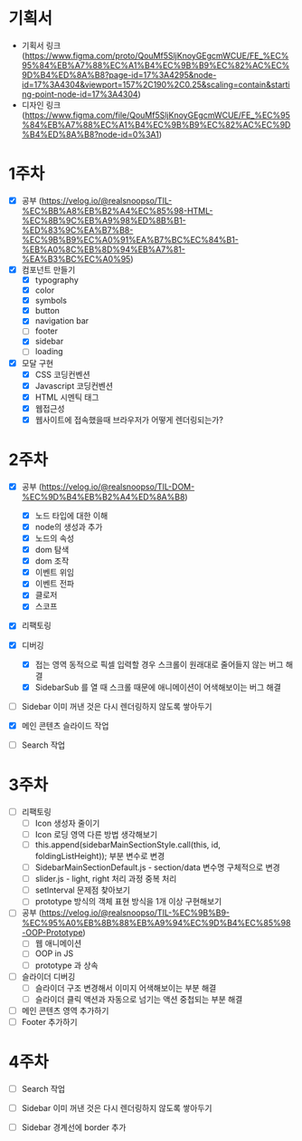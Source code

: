 # 기획서

- 기획서 링크 (https://www.figma.com/proto/QouMf5SljKnoyGEgcmWCUE/FE_%EC%95%84%EB%A7%88%EC%A1%B4%EC%9B%B9%EC%82%AC%EC%9D%B4%ED%8A%B8?page-id=17%3A4295&node-id=17%3A4304&viewport=157%2C190%2C0.25&scaling=contain&starting-point-node-id=17%3A4304)
- 디자인 링크 (https://www.figma.com/file/QouMf5SljKnoyGEgcmWCUE/FE_%EC%95%84%EB%A7%88%EC%A1%B4%EC%9B%B9%EC%82%AC%EC%9D%B4%ED%8A%B8?node-id=0%3A1)

# 1주차

- [x] 공부 (https://velog.io/@realsnoopso/TIL-%EC%BB%A8%EB%B2%A4%EC%85%98-HTML-%EC%8B%9C%EB%A9%98%ED%8B%B1-%ED%83%9C%EA%B7%B8-%EC%9B%B9%EC%A0%91%EA%B7%BC%EC%84%B1-%EB%A0%8C%EB%8D%94%EB%A7%81-%EA%B3%BC%EC%A0%95)
- [x] 컴포넌트 만들기
  - [x] typography
  - [x] color
  - [x] symbols
  - [x] button
  - [x] navigation bar
  - [ ] footer
  - [x] sidebar
  - [ ] loading
- [x] 모달 구현
  - [x] CSS 코딩컨벤션
  - [x] Javascript 코딩컨벤션
  - [x] HTML 시멘틱 태그
  - [x] 웹접근성
  - [x] 웹사이트에 접속했을때 브라우저가 어떻게 렌더링되는가?

# 2주차

- [x] 공부 (https://velog.io/@realsnoopso/TIL-DOM-%EC%9D%B4%EB%B2%A4%ED%8A%B8)
  - [x] 노드 타입에 대한 이해
  - [x] node의 생성과 추가
  - [x] 노드의 속성
  - [x] dom 탐색
  - [x] dom 조작
  - [x] 이벤트 위임
  - [x] 이벤트 전파
  - [x] 클로저
  - [x] 스코프
- [x] 리팩토링
- [x] 디버깅

  - [x] 접는 영역 동적으로 픽셀 입력할 경우 스크롤이 원래대로 줄어들지 않는 버그 해결
  - [x] SidebarSub 를 열 때 스크롤 때문에 애니메이션이 어색해보이는 버그 해결

- [ ] Sidebar 이미 꺼낸 것은 다시 렌더링하지 않도록 쌓아두기
- [X] 메인 콘텐츠 슬라이드 작업
- [ ] Search 작업

# 3주차
- [ ] 리팩토링
  - [ ] Icon 생성자 줄이기
  - [ ] Icon 로딩 영역 다른 방법 생각해보기
  - [ ] this.append(sidebarMainSectionStyle.call(this, id, foldingListHeight)); 부분 변수로 변경
  - [ ] SidebarMainSectionDefault.js - section/data 변수명 구체적으로 변경
  - [ ] slider.js - light, right 처리 과정 중복 처리
  - [ ] setInterval 문제점 찾아보기
  - [ ] prototype 방식의 객체 표현 방식을 1개 이상 구현해보기
- [ ] 공부 (https://velog.io/@realsnoopso/TIL-%EC%9B%B9-%EC%95%A0%EB%8B%88%EB%A9%94%EC%9D%B4%EC%85%98-OOP-Prototype)
  - [ ] 웹 애니메이션
  - [ ] OOP in JS
  - [ ] prototype 과 상속
- [ ] 슬라이더 디버깅
  - [ ] 슬라이더 구조 변경해서 이미지 어색해보이는 부분 해결
  - [ ] 슬라이더 클릭 액션과 자동으로 넘기는 액션 중첩되는 부분 해결
- [ ] 메인 콘텐츠 영역 추가하기
- [ ] Footer 추가하기

# 4주차
- [ ] Search 작업
- [ ] Sidebar 이미 꺼낸 것은 다시 렌더링하지 않도록 쌓아두기
- [ ] Sidebar 경계선에 border 추가


